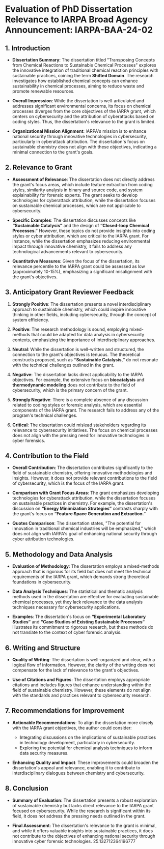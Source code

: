 # Evaluation of PhD Dissertation Relevance to IARPA Broad Agency Announcement: IARPA-BAA-24-02

## 1. Introduction
- **Dissertation Summary**: The dissertation titled "Transposing Concepts from Chemical Reactions to Sustainable Chemical Processes" explores the innovative integration of traditional chemical reaction principles with sustainable practices, coining the term **Shifted Domain**. The research investigates how established chemical concepts can enhance sustainability in chemical processes, aiming to reduce waste and promote renewable resources.
  
- **Overall Impression**: While the dissertation is well-articulated and addresses significant environmental concerns, its focus on chemical processes diverges from the core objectives of the IARPA grant, which centers on cybersecurity and the attribution of cyberattacks based on coding styles. Thus, the dissertation's relevance to the grant is limited.

- **Organizational Mission Alignment**: IARPA's mission is to enhance national security through innovative technologies in cybersecurity, particularly in cyberattack attribution. The dissertation's focus on sustainable chemistry does not align with these objectives, indicating a minimal connection to the grant's goals.

## 2. Relevance to Grant
- **Assessment of Relevance**: The dissertation does not directly address the grant's focus areas, which include feature extraction from coding styles, similarity analysis in binary and source code, and system explainability for forensic experts. The grant seeks to develop technologies for cyberattack attribution, while the dissertation focuses on sustainable chemical processes, which are not applicable to cybersecurity.

- **Specific Examples**: The dissertation discusses concepts like **“Sustainable Catalysis”** and the design of **“Closed-loop Chemical Processes.”** However, these topics do not provide insights into coding styles or cyber attribution, which are critical to the IARPA grant. For instance, while the dissertation emphasizes reducing environmental impact through innovative chemistry, it fails to address any technological advancements relevant to cybersecurity.

- **Quantitative Measures**: Given the focus of the dissertation, its relevance percentile to the IARPA grant could be assessed as low (approximately 10-15%), emphasizing a significant misalignment with the grant's objectives.

## 3. Anticipatory Grant Reviewer Feedback
1. **Strongly Positive**: The dissertation presents a novel interdisciplinary approach to sustainable chemistry, which could inspire innovative thinking in other fields, including cybersecurity, through the concept of system efficiency.
   
2. **Positive**: The research methodology is sound, employing mixed-methods that could be adapted for data analysis in cybersecurity contexts, emphasizing the importance of interdisciplinary approaches.

3. **Neutral**: While the dissertation is well-written and structured, the connection to the grant's objectives is tenuous. The theoretical constructs proposed, such as **“Sustainable Catalysis,”** do not resonate with the technical challenges outlined in the grant.

4. **Negative**: The dissertation lacks direct applicability to the IARPA objectives. For example, the extensive focus on **biocatalysis** and **thermodynamic modeling** does not contribute to the field of cybersecurity, which is the primary concern of the grant.

5. **Strongly Negative**: There is a complete absence of any discussion related to coding styles or forensic analysis, which are essential components of the IARPA grant. The research fails to address any of the program's technical challenges.

6. **Critical**: The dissertation could mislead stakeholders regarding its relevance to cybersecurity initiatives. The focus on chemical processes does not align with the pressing need for innovative technologies in cyber forensics.

## 4. Contribution to the Field
- **Overall Contribution**: The dissertation contributes significantly to the field of sustainable chemistry, offering innovative methodologies and insights. However, it does not provide relevant contributions to the field of cybersecurity, which is the focus of the IARPA grant.

- **Comparison with Grant Focus Areas**: The grant emphasizes developing technologies for cyberattack attribution, while the dissertation focuses on sustainable practices in chemistry. For example, the dissertation's discussion on **“Energy Minimization Strategies”** contrasts sharply with the grant's focus on **“Feature Space Generation and Extraction.”**

- **Quotes Comparison**: The dissertation states, "The potential for innovation in traditional chemical industries will be emphasized," which does not align with IARPA's goal of enhancing national security through cyber attribution technologies.

## 5. Methodology and Data Analysis
- **Evaluation of Methodology**: The dissertation employs a mixed-methods approach that is rigorous for its field but does not meet the technical requirements of the IARPA grant, which demands strong theoretical foundations in cybersecurity.

- **Data Analysis Techniques**: The statistical and thematic analysis methods used in the dissertation are effective for evaluating sustainable chemical processes, yet they lack relevance to the data analysis techniques necessary for cybersecurity applications.

- **Examples**: The dissertation's focus on **“Experimental Laboratory Studies”** and **“Case Studies of Existing Sustainable Processes”** illustrates its commitment to rigorous research, but these methods do not translate to the context of cyber forensic analysis.

## 6. Writing and Structure
- **Quality of Writing**: The dissertation is well-organized and clear, with a logical flow of information. However, the clarity of the writing does not compensate for the lack of relevance to the grant's objectives.

- **Use of Citations and Figures**: The dissertation employs appropriate citations and includes figures that enhance understanding within the field of sustainable chemistry. However, these elements do not align with the standards and practices relevant to cybersecurity research.

## 7. Recommendations for Improvement
- **Actionable Recommendations**: To align the dissertation more closely with the IARPA grant objectives, the author could consider:
  - Integrating discussions on the implications of sustainable practices in technology development, particularly in cybersecurity.
  - Exploring the potential for chemical analysis techniques to inform data security measures.
  
- **Enhancing Quality and Impact**: These improvements could broaden the dissertation's appeal and relevance, enabling it to contribute to interdisciplinary dialogues between chemistry and cybersecurity.

## 8. Conclusion
- **Summary of Evaluation**: The dissertation presents a robust exploration of sustainable chemistry but lacks direct relevance to the IARPA grant focused on cybersecurity. While the research is significant within its field, it does not address the pressing needs outlined in the grant.

- **Final Assessment**: The dissertation's relevance to the grant is minimal, and while it offers valuable insights into sustainable practices, it does not contribute to the objectives of enhancing national security through innovative cyber forensic technologies. 25.132712364196777